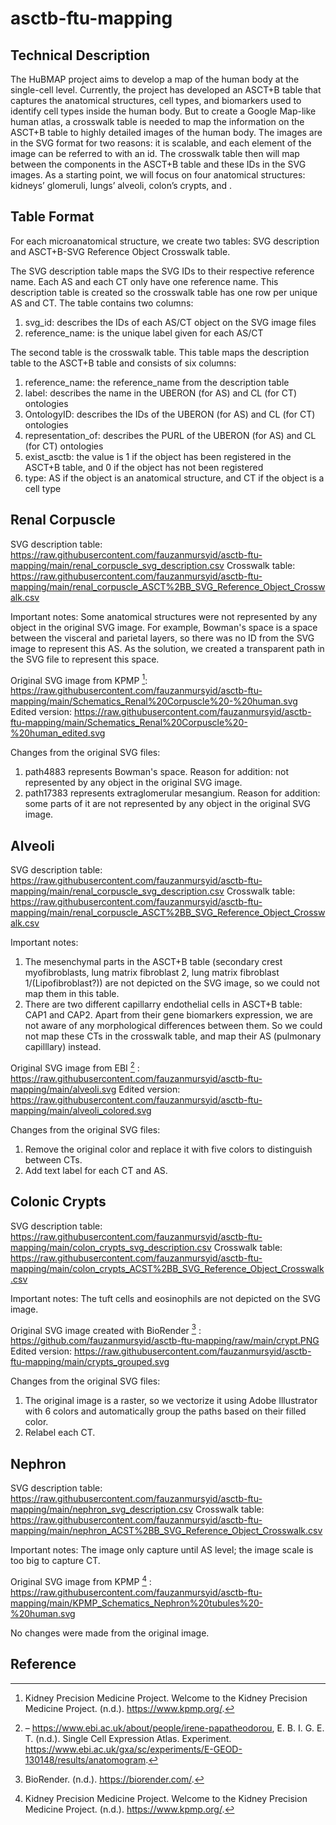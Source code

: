 # asctb-ftu-mapping

## Technical Description

The HuBMAP project aims to develop a map of the human body at the single-cell level. Currently, the project has developed an ASCT+B table that captures the anatomical structures, cell types, and biomarkers used to identify cell types inside the human body. But to create a Google Map-like human atlas, a crosswalk table is needed to map the information on the ASCT+B table to highly detailed images of the human body. 
The images are in the SVG format for two reasons: it is scalable, and each element of the image can be referred to with an id. The crosswalk table then will map between the components in the ASCT+B table and these IDs in the SVG images.
As a starting point, we will focus on four anatomical structures: kidneys’ glomeruli, lungs’ alveoli, colon’s crypts, and . 

## Table Format

For each microanatomical structure, we create two tables: SVG description and ASCT+B-SVG Reference Object Crosswalk table.

The SVG description table maps the SVG IDs to their respective reference name. Each AS and each CT only have one reference name. This description table is created so the crosswalk table has one row per unique AS and CT. The table contains two columns:
1. svg_id: describes the IDs of each AS/CT object on the SVG image files
2. reference_name: is the unique label given for each AS/CT

The second table is the crosswalk table. This table maps the description table to the ASCT+B table and consists of six columns:
1. reference_name: the reference_name from the description table
2. label: describes the name in the UBERON (for AS) and CL (for CT) ontologies
3. OntologyID: describes the IDs of the UBERON (for AS) and CL (for CT) ontologies
4. representation_of: describes the PURL of the UBERON (for AS) and CL (for CT) ontologies
5. exist_asctb: the value is 1 if the object has been registered in the ASCT+B table, and 0 if the object has not been registered
6. type: AS if the object is an anatomical structure, and CT if the object is a cell type

## Renal Corpuscle

SVG description table: https://raw.githubusercontent.com/fauzanmursyid/asctb-ftu-mapping/main/renal_corpuscle_svg_description.csv
Crosswalk table: https://raw.githubusercontent.com/fauzanmursyid/asctb-ftu-mapping/main/renal_corpuscle_ASCT%2BB_SVG_Reference_Object_Crosswalk.csv

Important notes:
Some anatomical structures were not represented by any object in the original SVG image. For example, Bowman's space is a space between the visceral and parietal layers, so there was no ID from the SVG image to represent this AS. As the solution, we created a transparent path in the SVG file to represent this space. 

Original SVG image from KPMP [^1]: https://raw.githubusercontent.com/fauzanmursyid/asctb-ftu-mapping/main/Schematics_Renal%20Corpuscle%20-%20human.svg
Edited version: https://raw.githubusercontent.com/fauzanmursyid/asctb-ftu-mapping/main/Schematics_Renal%20Corpuscle%20-%20human_edited.svg

Changes from the original SVG files:
1. path4883 represents Bowman's space. Reason for addition: not represented by any object in the original SVG image.
2. path17383 represents extraglomerular mesangium. Reason for addition: some parts of it are not represented by any object in the original SVG image.

## Alveoli

SVG description table: https://raw.githubusercontent.com/fauzanmursyid/asctb-ftu-mapping/main/renal_corpuscle_svg_description.csv
Crosswalk table: https://raw.githubusercontent.com/fauzanmursyid/asctb-ftu-mapping/main/renal_corpuscle_ASCT%2BB_SVG_Reference_Object_Crosswalk.csv

Important notes:
1. The mesenchymal parts in the ASCT+B table (secondary crest myofibroblasts, lung matrix fibroblast 2, lung matrix fibroblast 1/(Lipofibroblast?)) are not depicted on the SVG image, so we could not map them in this table.
2. There are two different capillarry endothelial cells in ASCT+B table: CAP1 and CAP2. Apart from their gene biomarkers expression, we are not aware of any morphological differences between them. So we could not map these CTs in the crosswalk table, and map their AS (pulmonary capilllary) instead.

Original SVG image from EBI [^2] : https://raw.githubusercontent.com/fauzanmursyid/asctb-ftu-mapping/main/alveoli.svg 
Edited version: https://raw.githubusercontent.com/fauzanmursyid/asctb-ftu-mapping/main/alveoli_colored.svg

Changes from the original SVG files:
1. Remove the original color and replace it with five colors to distinguish between CTs.
2. Add text label for each CT and AS.

## Colonic Crypts

SVG description table: https://raw.githubusercontent.com/fauzanmursyid/asctb-ftu-mapping/main/colon_crypts_svg_description.csv
Crosswalk table: https://raw.githubusercontent.com/fauzanmursyid/asctb-ftu-mapping/main/colon_crypts_ACST%2BB_SVG_Reference_Object_Crosswalk.csv

Important notes:
The tuft cells and eosinophils are not depicted on the SVG image.

Original SVG image created with BioRender [^3] : https://github.com/fauzanmursyid/asctb-ftu-mapping/raw/main/crypt.PNG 
Edited version: https://raw.githubusercontent.com/fauzanmursyid/asctb-ftu-mapping/main/crypts_grouped.svg

Changes from the original SVG files:
1. The original image is a raster, so we vectorize it using Adobe Illustrator with 6 colors and automatically group the paths based on their filled color.
2. Relabel each CT.

## Nephron

SVG description table: https://raw.githubusercontent.com/fauzanmursyid/asctb-ftu-mapping/main/nephron_svg_description.csv
Crosswalk table: https://raw.githubusercontent.com/fauzanmursyid/asctb-ftu-mapping/main/nephron_ACST%2BB_SVG_Reference_Object_Crosswalk.csv

Important notes:
The image only capture until AS level; the image scale is too big to capture CT.

Original SVG image from KPMP [^1] : https://raw.githubusercontent.com/fauzanmursyid/asctb-ftu-mapping/main/KPMP_Schematics_Nephron%20tubules%20-%20human.svg 

No changes were made from the original image.

## Reference

[^1]: Kidney Precision Medicine Project. Welcome to the Kidney Precision Medicine Project. (n.d.). https://www.kpmp.org/. 

[^2]: –&nbsp;https://www.ebi.ac.uk/about/people/irene-papatheodorou, E. B. I. G. E. T. (n.d.). Single&nbsp;Cell Expression&nbsp;Atlas. Experiment. https://www.ebi.ac.uk/gxa/sc/experiments/E-GEOD-130148/results/anatomogram. 

[^3]: BioRender. (n.d.). https://biorender.com/. 
